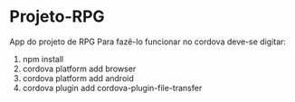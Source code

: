 # Projeto-RPG
App do projeto de RPG
Para fazê-lo funcionar no cordova deve-se digitar:
1. npm install
2. cordova platform add browser
3. cordova platform add android <!-- caso queira abrir como android -->
4. cordova plugin add cordova-plugin-file-transfer
